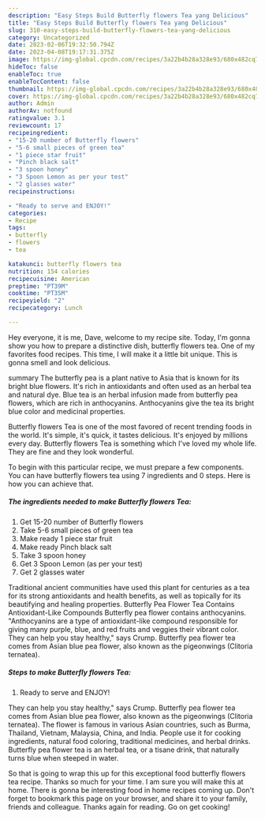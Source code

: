 ```yaml
---
description: "Easy Steps Build Butterfly flowers Tea yang Delicious"
title: "Easy Steps Build Butterfly flowers Tea yang Delicious"
slug: 310-easy-steps-build-butterfly-flowers-tea-yang-delicious
category: Uncategorized
date: 2023-02-06T19:32:50.794Z
date: 2023-04-08T19:17:31.375Z
image: https://img-global.cpcdn.com/recipes/3a22b4b28a328e93/680x482cq70/butterfly-flowers-tea-recipe-main-photo.jpg
hideToc: false
enableToc: true
enableTocContent: false
thumbnail: https://img-global.cpcdn.com/recipes/3a22b4b28a328e93/680x482cq70/butterfly-flowers-tea-recipe-main-photo.jpg
cover: https://img-global.cpcdn.com/recipes/3a22b4b28a328e93/680x482cq70/butterfly-flowers-tea-recipe-main-photo.jpg
author: Admin
authorAv: notfound
ratingvalue: 3.1
reviewcount: 17
recipeingredient:
- "15-20 number of Butterfly flowers"
- "5-6 small pieces of green tea"
- "1 piece star fruit"
- "Pinch black salt"
- "3 spoon honey"
- "3 Spoon Lemon as per your test"
- "2 glasses water"
recipeinstructions:

- "Ready to serve and ENJOY!"
categories:
- Recipe
tags:
- butterfly
- flowers
- tea

katakunci: butterfly flowers tea 
nutrition: 154 calories
recipecuisine: American
preptime: "PT39M"
cooktime: "PT35M"
recipeyield: "2"
recipecategory: Lunch

---
```



Hey everyone, it is me, Dave, welcome to my recipe site. Today, I'm gonna show you how to prepare a distinctive dish, butterfly flowers tea. One of my favorites food recipes. This time, I will make it a little bit unique. This is gonna smell and look delicious.

summary The butterfly pea is a plant native to Asia that is known for its bright blue flowers. It&#39;s rich in antioxidants and often used as an herbal tea and natural dye. Blue tea is an herbal infusion made from butterfly pea flowers, which are rich in anthocyanins. Anthocyanins give the tea its bright blue color and medicinal properties.

Butterfly flowers Tea is one of the most favored of recent trending foods in the world. It's simple, it's quick, it tastes delicious. It's enjoyed by millions every day. Butterfly flowers Tea is something which I've loved my whole life. They are fine and they look wonderful.


To begin with this particular recipe, we must prepare a few components. You can have butterfly flowers tea using 7 ingredients and 0 steps. Here is how you can achieve that.

<!--inarticleads1-->

##### The ingredients needed to make Butterfly flowers Tea:

1. Get 15-20 number of Butterfly flowers
1. Take 5-6 small pieces of green tea
1. Make ready 1 piece star fruit
1. Make ready Pinch black salt
1. Take 3 spoon honey
1. Get 3 Spoon Lemon (as per your test)
1. Get 2 glasses water


Traditional ancient communities have used this plant for centuries as a tea for its strong antioxidants and health benefits, as well as topically for its beautifying and healing properties. Butterfly Pea Flower Tea Contains Antioxidant-Like Compounds Butterfly pea flower contains anthocyanins. &#34;Anthocyanins are a type of antioxidant-like compound responsible for giving many purple, blue, and red fruits and veggies their vibrant color. They can help you stay healthy,&#34; says Crump. Butterfly pea flower tea comes from Asian blue pea flower, also known as the pigeonwings (Clitoria ternatea). 

<!--inarticleads2-->

##### Steps to make Butterfly flowers Tea:


1. Ready to serve and ENJOY!

They can help you stay healthy,&#34; says Crump. Butterfly pea flower tea comes from Asian blue pea flower, also known as the pigeonwings (Clitoria ternatea). The flower is famous in various Asian countries, such as Burma, Thailand, Vietnam, Malaysia, China, and India. People use it for cooking ingredients, natural food coloring, traditional medicines, and herbal drinks. Butterfly pea flower tea is an herbal tea, or a tisane drink, that naturally turns blue when steeped in water. 

So that is going to wrap this up for this exceptional food butterfly flowers tea recipe. Thanks so much for your time. I am sure you will make this at home. There is gonna be interesting food in home recipes coming up. Don't forget to bookmark this page on your browser, and share it to your family, friends and colleague. Thanks again for reading. Go on get cooking!
